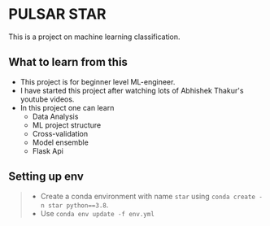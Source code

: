 # PULSAR STAR

This is a project on machine learning classification. 

## What to learn from this
- This project is for beginner level ML-engineer.
- I have started this project after watching lots of Abhishek Thakur's youtube videos.
- In this project one can learn 
    - Data Analysis
    - ML project structure
    - Cross-validation 
    - Model ensemble
    - Flask Api

## Setting up env
> - Create a conda environment with name `star` using `conda create -n star python==3.8`.
> - Use `conda env update -f env.yml` 
